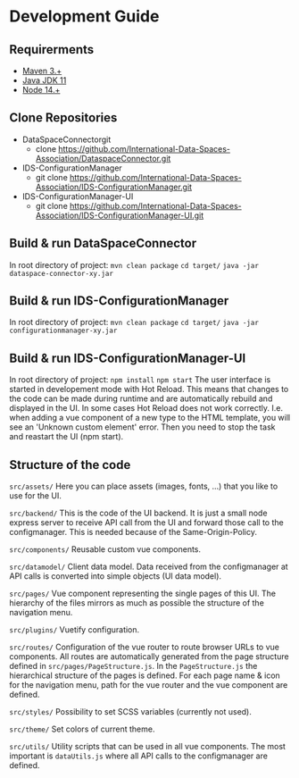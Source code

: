 # Development Guide
## Requirerments

* [Maven 3.+](https://maven.apache.org)
* [Java JDK 11](https://adoptopenjdk.net)
* [Node 14.+](https://nodejs.org)

## Clone Repositories
* DataSpaceConnectorgit 
  * clone https://github.com/International-Data-Spaces-Association/DataspaceConnector.git
* IDS-ConfigurationManager
  * git clone https://github.com/International-Data-Spaces-Association/IDS-ConfigurationManager.git
* IDS-ConfigurationManager-UI
  * git clone https://github.com/International-Data-Spaces-Association/IDS-ConfigurationManager-UI.git

## Build & run DataSpaceConnector
In root directory of project:
`mvn clean package`
`cd target/`
`java -jar dataspace-connector-xy.jar`

## Build & run IDS-ConfigurationManager
In root directory of project:
`mvn clean package`
`cd target/`
`java -jar configurationmanager-xy.jar`

## Build & run IDS-ConfigurationManager-UI
In root directory of project:
`npm install`
`npm start`
The user interface is started in developement mode with Hot Reload.
This means that changes to the code can be made during runtime and are automatically rebuild and displayed in the UI.
In some cases Hot Reload does not work correctly. I.e. when adding a vue component of a new type to the HTML template, you will see an 'Unknown custom element' error. Then you need to stop the task and reastart the UI (npm start).

## Structure of the code
`src/assets/`
Here you can place assets (images, fonts, ...) that you like to use for the UI.

`src/backend/`
This is the code of the UI backend. It is just a small node express server to receive API call from the UI and forward those call to the configmanager. This is needed because of the Same-Origin-Policy.

`src/components/`
Reusable custom vue components.

`src/datamodel/`
Client data model. Data received from the configmanager at API calls is converted into simple objects (UI data model).

`src/pages/`
Vue component representing the single pages of this UI. 
The hierarchy of the files mirrors as much as possible the structure of the navigation menu.

`src/plugins/`
Vuetify configuration.

`src/routes/`
Configuration of the vue router to route browser URLs to vue components.
All routes are automatically generated from the page structure defined in `src/pages/PageStructure.js`.
In the `PageStructure.js` the hierarchical structure of the pages is defined. 
For each page name & icon for the navigation menu, path for the vue router and the vue component are defined.

`src/styles/`
Possibility to set SCSS variables (currently not used).

`src/theme/`
Set colors of current theme.

`src/utils/`
Utility scripts that can be used in all vue components.
The most important is `dataUtils.js` where all API calls to the configmanager are defined.